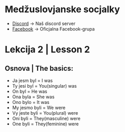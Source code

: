# Medžuslovjanske socjalky

*   [Discord](https://discord.com/invite/Mwykptnx4t) -&gt; Naš discord server
*   [Facebook](https://www.facebook.com/groups/287915484553597) -&gt; Oficjalna Facebook-grupa 

# Lekcija 2 | Lesson 2

## Osnova | The basics:

*   Ja jesm byl = I was
*   Ty jesi byl = You(singular) was
*   On byl = He was
*   Ona byla = She was
*   Ono bylo = It was
*   My jesmo byli = We were
*   Vy jeste byli = You(plural) were
*   Oni byli = They(masculine) were
*   One byli = They(feminine) were